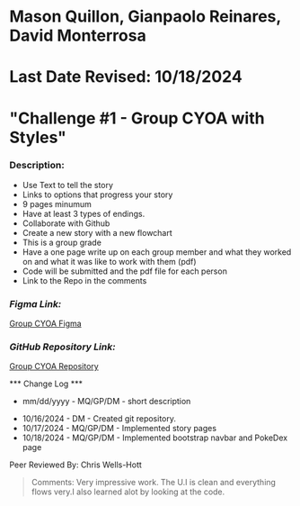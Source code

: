 # Mason Quillon, Gianpaolo Reinares, David Monterrosa
# Last Date Revised: 10/18/2024
# "Challenge #1 - Group CYOA with Styles"
### Description: 
- Use Text to tell the story
- Links to options that progress your story
- 9 pages minumum
- Have at least 3 types of endings.
- Collaborate with Github
- Create a new story with a new flowchart 
- This is a group grade 
- Have a one page write up on each group member and what they worked on and what it was like to work with them (pdf)
- Code will be submitted and the pdf file for each person
- Link to the Repo in the comments



### _Figma Link:_
[Group CYOA Figma](https://www.figma.com/design/VTDuCHcXJQ8MWMZ4gKuEUu/Group-CYOA?node-id=0-1&t=AokXKnD8EF7koJDV-1)

### _GitHub Repository Link:_
[Group CYOA Repository](https://github.com/davidmonterrosa/GroupCYOAWithStyles.git)

*** Change Log ***
+ mm/dd/yyyy - MQ/GP/DM - short description
- 10/16/2024 - DM - Created git repository.
- 10/17/2024 - MQ/GP/DM - Implemented story pages
- 10/18/2024 - MQ/GP/DM - Implemented bootstrap navbar and PokeDex page

Peer Reviewed By: Chris Wells-Hott
> Comments: Very impressive work. The U.I is clean and everything flows very.I also learned alot by looking at the code.
